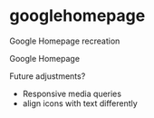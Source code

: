 # googlehomepage
Google Homepage recreation



Google Homepage 

Future adjustments? 
- Responsive media queries 
- align icons with text differently
